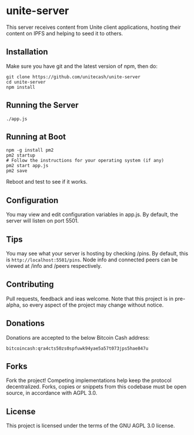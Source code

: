 # unite-server

This server receives content from Unite client applications,
hosting their content on IPFS and helping to seed it to
others.

## Installation

Make sure you have git and the latest version of npm, then do:

```
git clone https://github.com/unitecash/unite-server
cd unite-server
npm install
```

## Running the Server

```
./app.js
```

## Running at Boot

```
npm -g install pm2
pm2 startup
# Follow the instructions for your operating system (if any)
pm2 start app.js
pm2 save
```

Reboot and test to see if it works.

## Configuration

You may view and edit configuration variables in app.js.
By default, the server will listen on port 5501.

## Tips

You may see what your server is hosting by checking /pins.
By default, this is ```http://localhost:5501/pins```.
Node info and connected peers can be viewed at /info and /peers respectively.

## Contributing

Pull requests, feedback and ieas welcome. Note that this project is in pre-alpha,
so every aspect of the project may change without notice.

## Donations

Donations are accepted to the below Bitcoin Cash address:

```
bitcoincash:qra4cts50zs0spfuwk94yae5a57t073jps5hae847u
```

## Forks

Fork the project! Competing implementations help keep the protocol decentralized.
Forks, copies or snippets from this codebase must be open source, in accordance
with AGPL 3.0.

## License

This project is licensed under the terms of the GNU AGPL 3.0 license.
